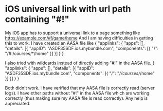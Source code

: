 
# iOS universal link with url path containing "#!"

My iOS app has to support a universal link to a page something like
https://example.com/#!/game/home
And I am having difficulties in getting this to work. I have created an AASA file like
{
    "applinks": {
        "apps": [],
        "details": [{
            "appID": "ASDF35SDF.ios.mybundle.com",
            "components": [{
                "/": "/#!/courses/*/home"
            }]
        }]
    }
}

I also tried with wildcards instead of directly adding "#!" in the AASA file.
{
    "applinks": {
        "apps": [],
        "details": [{
            "appID": "ASDF35SDF.ios.mybundle.com",
            "components": [{
                "/": "/*/courses/*/home"
            }]
        }]
    }
}

Both didn't work. I have verified that my AASA file is correctly read (server logs). I have other paths without "#!" in the AASA file which are working correctly (thus making sure my AASA file is read correctly).
Any help is appreciated.

        